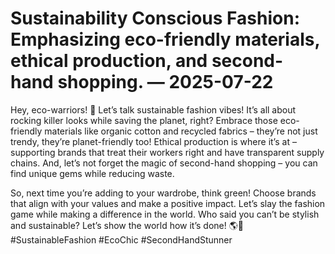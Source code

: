 # Sustainability Conscious Fashion: Emphasizing eco-friendly materials, ethical production, and second-hand shopping. — 2025-07-22

Hey, eco-warriors! 🌿 Let’s talk sustainable fashion vibes! It’s all about rocking killer looks while saving the planet, right? Embrace those eco-friendly materials like organic cotton and recycled fabrics – they’re not just trendy, they’re planet-friendly too! Ethical production is where it’s at – supporting brands that treat their workers right and have transparent supply chains. And, let’s not forget the magic of second-hand shopping – you can find unique gems while reducing waste.

So, next time you’re adding to your wardrobe, think green! Choose brands that align with your values and make a positive impact. Let’s slay the fashion game while making a difference in the world. Who said you can’t be stylish and sustainable? Let’s show the world how it’s done! 🌎💚 #SustainableFashion #EcoChic #SecondHandStunner